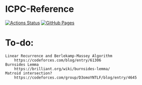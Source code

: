 # ICPC-Reference

[![Actions Status](https://github.com/dgc9715/ICPC-Reference/workflows/verify/badge.svg)](https://github.com/dgc9715/ICPC-Reference/actions) [![GitHub Pages](https://img.shields.io/static/v1?label=GitHub+Pages&message=+&color=brightgreen&logo=github)](https://dgc9715.github.io/ICPC-Reference/)

# To-do:
	Linear Recurrence and Berlekamp-Massey Algorithm
		https://codeforces.com/blog/entry/61306
	Burnsides Lemma
		https://brilliant.org/wiki/burnsides-lemma/
	Matroid intersection?
		https://codeforces.com/group/D3omoYNTLF/blog/entry/4645
